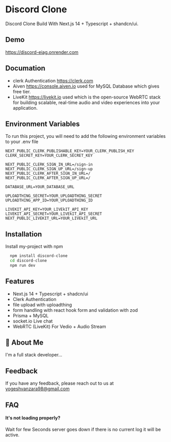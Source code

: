 # Discord Clone

Discord Clone Build With Next.js 14 + Typescript + shandcn/ui.

## Demo

https://discord-eiag.onrender.com

## Documation

- clerk Authentication https://clerk.com
- Aiven https://console.aiven.io used for MySQL Database which gives free tier.
- LiveKit https://livekit.io used which is the open-source WebRTC stack for building scalable, real-time audio and video experiences into your application.

## Environment Variables

To run this project, you will need to add the following environment variables to your .env file

```
NEXT_PUBLIC_CLERK_PUBLISHABLE_KEY=YOUR_CLERK_PUBLISH_KEY
CLERK_SECRET_KEY=YOUR_CLERK_SECRET_KEY

NEXT_PUBLIC_CLERK_SIGN_IN_URL=/sign-in
NEXT_PUBLIC_CLERK_SIGN_UP_URL=/sign-up
NEXT_PUBLIC_CLERK_AFTER_SIGN_IN_URL=/
NEXT_PUBLIC_CLERK_AFTER_SIGN_UP_URL=/

DATABASE_URL=YOUR_DATABASE_URL

UPLOADTHING_SECRET=YOUR_UPLOADTHING_SECRET
UPLOADTHING_APP_ID=YOUR_UPLOADTHING_ID

LIVEKIT_API_KEY=YOUR_LIVEkIT_API_KEY
LIVEKIT_API_SECRET=YOUR_LIVEkIT_API_SECRET
NEXT_PUBLIC_LIVEKIT_URL=YOUR_LIVEkIT_URL
```

## Installation

Install my-project with npm

```bash
  npm install discord-clone
  cd discord-clone
  npm run dev
```

## Features

- Next.js 14 + Typescript + shadcn/ui
- Clerk Authentication
- file upload with uploadthing
- form handling with react hook form and validation with zod
- Prisma + MySQL
- socket.io Live chat
- WebRTC (LiveKit) For Vedio + Audio Stream

## 🚀 About Me

I'm a full stack developer...

## Feedback

If you have any feedback, please reach out to us at yogeshvanzara98@gmail.com


## FAQ

#### It's not loading properly?

Wait for few Seconds server goes down if there is no current log it will be active.
